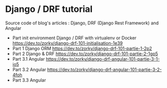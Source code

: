 # Django / DRF tutorial

Source code of blog's articles : Django, DRF (Django Rest Framework) and Angular

* Part init environment Django / DRF with virtualenv or Docker  https://dev.to/zorky/django-drf-101-initialisation-1e39
* Part 1 Django ORM https://dev.to/zorky/django-drf-101-partie-1-2p2 
* Part 2 Django & DRF https://dev.to/zorky/django-drf-101-partie-2-1gp5 
* Part 3.1 Angular https://dev.to/zorky/django-drf-angular-101-partie-3-1-io5 
* Part 3.2 Angular https://dev.to/zorky/django-drf-angular-101-partie-3-2-4foh
* Part 3.3 Angular
